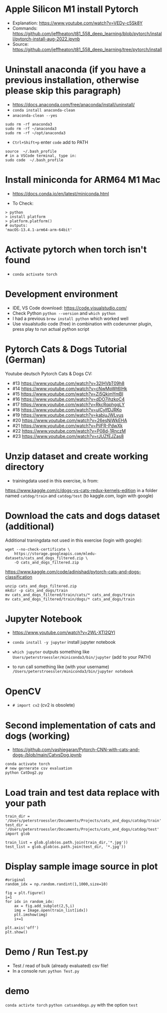 # Apple Silicon M1 install Pytorch

- Explanation: https://www.youtube.com/watch?v=VEDy-c5Sk8Y
- Commands: https://github.com/jeffheaton/t81_558_deep_learning/blob/pytorch/install/pytorch-install-aug-2022.ipynb
- Source: https://github.com/jeffheaton/t81_558_deep_learning/tree/pytorch/install

# Uninstall anaconda (if you have a previous installation, otherwise please skip this paragraph)

- https://docs.anaconda.com/free/anaconda/install/uninstall/
- `conda install anaconda-clean`
- `anaconda-clean --yes`
``` 
sudo rm -rf anaconda3
sudo rm -rf ~/anaconda3
sudo rm -rf ~/opt/anaconda3

```

- `Ctrl+Shift+p` enter `code` add to PATH
```
source  ~/.bash_profile
# in a VSCode terminal, type in:
sudo code  ~/.bash_profile  
```

# Install miniconda for ARM64 M1 Mac

- https://docs.conda.io/en/latest/miniconda.html

- To Check:
```
> python
> install platform
> platform.platform()
# outputs:
'macOS-13.4.1-arm64-arm-64bit'
```

# Activate pytorch when torch isn't found
 
 - `conda activate torch`

# Development environment

- IDE, VS Code download: https://code.visualstudio.com/
- Check Python `python --version` and `which python`
- I had a previous  `brew install python` which worked well
- Use visualstudio code (free) in combination with coderunner plugin, press play to run actual python script

# Pytorch Cats & Dogs Tutorial (German)

Youtube deutsch Pytorch Cats & Dogs CV:

- #13 https://www.youtube.com/watch?v=32lHVbT09h8
- #14 https://www.youtube.com/watch?v=cNwMpWt6IHk
- #15 https://www.youtube.com/watch?v=Zj5QkjmYmBI
- #16 https://www.youtube.com/watch?v=dDO7ihzkoC4
- #17 https://www.youtube.com/watch?v=RkcRqphggLY
- #18 https://www.youtube.com/watch?v=ulCylfDJRKo
- #19 https://www.youtube.com/watch?v=kabjuJWLvus
- #20 https://www.youtube.com/watch?v=26esNjWkEHA
- #21 https://www.youtube.com/watch?v=PjlFR-PdwXk
- #22 https://www.youtube.com/watch?v=P08d-1RnczM
- #23 https://www.youtube.com/watch?v=rJUZfEJZas8

# Unzip dataset and create working directory

- trainingdata used in this exercise, is from: 

https://www.kaggle.com/c/dogs-vs-cats-redux-kernels-edition
in a folder named `catdog/train` and `catdog/test`
(to kaggle.com, login with google)

# Download the cats and dogs dataset (additional)

Additional traningdata not used in this exercise (login with google):
````
wget --no-check-certificate \
    https://storage.googleapis.com/mledu-datasets/cats_and_dogs_filtered.zip \
    -O cats_and_dogs_filtered.zip
````



https://www.kaggle.com/code/adinishad/pytorch-cats-and-dogs-classification
````
unzip cats_and_dogs_filtered.zip
mkdir -p cats_and_dogs/train
mv cats_and_dogs_filtered/train/cats/* cats_and_dogs/train
mv cats_and_dogs_filtered/train/dogs/* cats_and_dogs/train
`````

# Jupyter Notebook

- https://www.youtube.com/watch?v=2WL-XTl2QYI

- `conda install -y jupyter` install jupyter notebook
- `which jupyter` outputs something like `Users/peterstroessler/miniconda3/bin/jupyter` (add to your PATH)
- to run call something like (with your username) `/Users/peterstroessler/miniconda3/bin/jupyter notebook`


# OpenCV

- `# import cv2` (cv2 is obsolete)


# Second implementation of cats and dogs (working)

- https://github.com/vashiegaran/Pytorch-CNN-with-cats-and-dogs-/blob/main/CatvsDog.ipynb

```
conda activate torch
# new gernerate csv evaluation
python CatDog2.py 
```

# Load train and test data replace with your path
```
train_dir = '/Users/peterstroessler/Documents/Projects/cats_and_dogs/catdog/train'
test_dir = '/Users/peterstroessler/Documents/Projects/cats_and_dogs/catdog/test'
import glob

train_list = glob.glob(os.path.join(train_dir,'*.jpg'))
test_list = glob.glob(os.path.join(test_dir, '*.jpg'))
```

# Display sample image source in plot

```
#original
random_idx = np.random.randint(1,1000,size=10)

fig = plt.figure()
i=1
for idx in random_idx:
    ax = fig.add_subplot(2,5,i)
    img = Image.open(train_list[idx])
    plt.imshow(img)
    i+=1

plt.axis('off')
plt.show()
```

# Demo / Run Test.py
- Test / read of bulk (already evaluated) csv file!
- In a console run: `python Test.py`

# demo

`conda activte torch`
`python catsanddogs.py` with the option `test`
